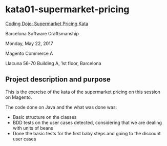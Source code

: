 # kata01-supermarket-pricing

[Coding Dojo: Supermarket Pricing Kata](https://www.meetup.com/Barcelona-Software-Craftsmanship/events/239955256/?gj=co2&rv=co2)

Barcelona Software Craftsmanship
	
Monday, May 22, 2017
	
Magento Commerce A

Llacuna 56-70 Building A, 1st floor, Barcelona

## Project description and purpose
This is the exercise of the kata of the supermarket pricing on this session on Magento.

The code done on Java and the what was done was:
- Basic structure on the classes
- BDD tests on the user cases detected, considering that we are dealing with units of beans
- Done the basic tests for the first baby steps and going to the discount user cases
